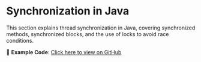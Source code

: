 # Synchronization in Java

This section explains thread synchronization in Java, covering synchronized methods, synchronized blocks, and the use of locks to avoid race conditions.

📂 **Example Code**: [Click here to view on GitHub](https://github.com/ITER-Academy/java-basics/tree/main/src/section10/lesson3)
